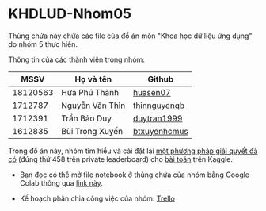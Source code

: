 # KHDLUD-Nhom05

Thùng chứa này chứa các file của đồ án môn "Khoa học dữ liệu ứng dụng" do nhóm 5 thực hiện.

Thông tin của các thành viên trong nhóm:

| MSSV     | Họ và tên          | Github    |
| -------- | ------------------ | ------- |
| 18120563 | Hứa Phú Thành      | [huasen07](https://github.com/huasen07) |
| 1712787  | Nguyễn Văn Thìn    | [thinnguyenqb](https://github.com/thinnguyenqb) |
| 1712391  | Trần Bảo Duy       | [duytran1999](https://github.com/duytran1999) |
| 1612835  | Bùi Trọng Xuyến    | [btxuyenhcmus](https://github.com/btxuyenhcmus) |

Trong đồ án này, nhóm tìm hiểu và cài đặt lại [một phương pháp giải quyết đã có]() (đứng thứ 458 trên private leaderboard) cho [bài toán](https://www.kaggle.com/c/m5-forecasting-accuracy/overview) trên Kaggle. 
- Bạn đọc có thể mở file notebook ở thùng chứa của nhóm bằng Google Colab thông qua [link này](https://colab.research.google.com/github/thinnguyenqb/KHDLUD-Nhom05/blob/master/Report.ipynb).

- Kế hoạch phân chia công việc của nhóm: [Trello](https://trello.com/b/KXaa8Yzo/khoa-h%E1%BB%8Dc-d%E1%BB%AF-li%E1%BB%87u-%E1%BB%A9ng-d%E1%BB%A5ng)
